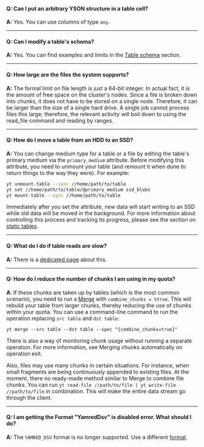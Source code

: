 #### **Q: Can I put an arbitrary YSON structure in a table cell?**

**A:** Yes. You can use columns of type `any`.

------

#### **Q: Can I modify a table's schema?**

**A:** Yes. You can find examples and limits in the [Table schema](../../../user-guide/storage/static-schema.md#create) section.

------

#### **Q: How large are the files the system supports?**

**A:** The formal limit on file length is just a 64-bit integer. In actual fact, it is the amount of free space on the cluster's nodes. Since a file is broken down into chunks, it does not have to be stored on a single node. Therefore, it can be larger than the size of a single hard drive. A single job cannot process files this large; therefore, the relevant activity will boil down to using the read_file command and reading by ranges.

------
#### **Q: How do I move a table from an HDD to an SSD?**

**A:** You can change medium type for a table or a file by editing the table's primary medium via the `primary_medium` attribute. Before modifying this attribute, you need to unmount your table (and remount it when done to return things to the way they were). For example:

```bash
yt unmount-table --sync //home/path/to/table
yt set //home/path/to/table/@primary_medium ssd_blobs
yt mount-table --sync //home/path/to/table
```
Immediately after you set the attribute, new data will start writing to an SSD while old data will be moved in the background. For more information about controlling this process and tracking its progress, please see the section on [static tables](../../../user-guide/storage/static-tables.md#medium).

------
#### **Q: What do I do if table reads are slow?**

**A:** There is a [dedicated page](../../../user-guide/problems/slow-read.md) about this.

------
#### **Q: How do I reduce the number of chunks I am using in my quota?**

**A**: If these chunks are taken up by tables (which is the most common scenario), you need to run a [Merge](../../../user-guide/data-processing/operations/merge.md) with `combine_chunks = %true`.
This will rebuild your table from larger chunks, thereby reducing the use of chunks within your quota. You can use a command-line command to run the operation replacing `src table` and `dst table`:

```
yt merge --src table --dst table --spec "{combine_chunks=true}"
```

There is also a way of monitoring chunk usage without running a separate operation. For more information, see Merging chunks automatically on operation exit.

Also, files may use many chunks in certain situations. For instance, when small fragments are being continuously appended to existing files. At the moment, there no ready-made method similar to Merge to combine file chunks. You can run `yt read-file //path/to/file | yt write-file //path/to/file` in combination.  This will make the entire data stream go through the client.

------
#### **Q: I am getting the Format "YamredDsv" is disabled error. What should I do?**

**A:** The `YAMRED_DSV` format is no longer supported. Use a different [format](../../../user-guide/storage/formats.md#formaty-predstavleniya-tablichnyh-dannyh).
